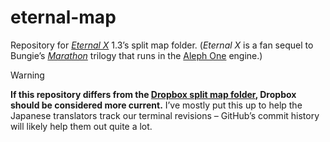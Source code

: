 # eternal-map
Repository for *[Eternal X](https://eternal.bungie.org/)* 1.3’s split map folder. (*Eternal X* is a fan sequel to Bungie’s *[Marathon](https://alephone.lhowon.org)* trilogy that runs in the [Aleph One](https://alephone.lhowon.org/download.html) engine.)

> [!WARNING]
> **If this repository differs from the [Dropbox split map folder](https://www.dropbox.com/sh/e40ip01je2y3bkj/AAD_RcywOdMZMox5Ss9IlAuKa), Dropbox should be considered more current.** I’ve mostly put this up to help the Japanese translators track our terminal revisions – GitHub’s commit history will likely help them out quite a lot.

